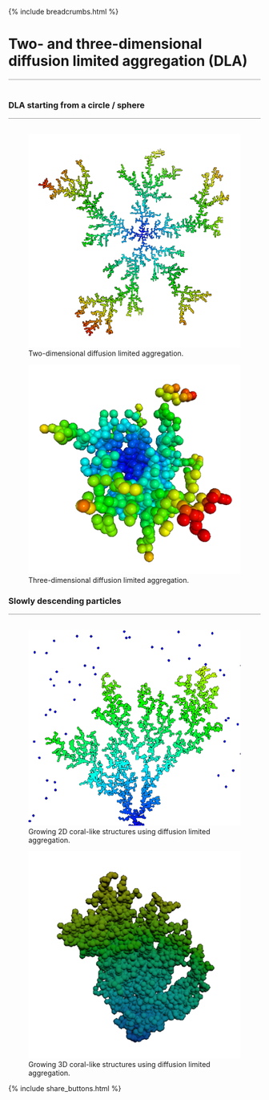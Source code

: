 {% include breadcrumbs.html %}

<a name="dla"></a>
# Two- and three-dimensional diffusion limited aggregation (DLA)
<div style="border-top: 2px solid #cccccc"><br/></div>


### DLA starting from a circle / sphere
<div style="border-top: 1px solid #999999"><br/></div>

<div class="double_image">
<figure class="left_image">
  <a href="2d_diffusion_limited_aggregation.html">
    <img alt="Two-dimensional diffusion limited aggregation" src="images/dla_2d.png" title="Click to animate"/>
  </a>
  <figcaption>Two-dimensional diffusion limited aggregation.</figcaption>
</figure>
<figure class="right_image">
  <a href="3d_diffusion_limited_aggregation.html">
    <img alt="Three-dimensional diffusion limited aggregation" src="images/dla_3d.png" title="Click to animate"/>
  </a>
  <figcaption>Three-dimensional diffusion limited aggregation.</figcaption>
</figure>
</div>
<p style="clear: both;"></p>

### Slowly descending particles
<div style="border-top: 1px solid #999999"><br/></div>

<div class="double_image">
<figure class="left_image">
  <a href="coral_2d.html">
    <img alt="Growing 2D coral-like structures using diffusion limited aggregation" src="images/coral_2d.png" title="Click to animate"/>
  </a>
  <figcaption>Growing 2D coral-like structures using diffusion limited aggregation.</figcaption>
</figure>
<figure class="right_image">
  <a href="coral_3d.html">
    <img alt="Growing 3D coral-like structures using diffusion limited aggregation" src="images/coral_3d.png" title="Click to animate"/>
  </a>
  <figcaption>Growing 3D coral-like structures using diffusion limited aggregation.</figcaption>
</figure>
</div>
<p style="clear: both;"></p>


{% include share_buttons.html %}
